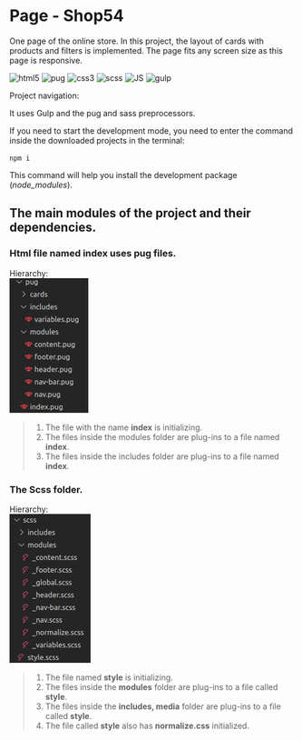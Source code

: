 # Page - Shop54

One page of the online store.
In this project, the layout of cards with products and filters is implemented.
The page fits any screen size as this page is responsive.

![html5](https://img.shields.io/badge/-html5-282a36?style=for-the-badge&logo=html5&logoColor=)
![pug](https://img.shields.io/badge/-Pug-282a36?style=for-the-badge&logo=Pug&logoColor=)
![css3](https://img.shields.io/badge/-css3-282a36?style=for-the-badge&logo=css3&logoColor=blue)
![scss](https://img.shields.io/badge/-scss-282a36?style=for-the-badge&logo=sass&logoColor=)
![JS](https://img.shields.io/badge/-JS-282a36?style=for-the-badge&logo=javascript&logoColor=)
![gulp](https://img.shields.io/badge/-gulp-282a36?style=for-the-badge&logo=gulp&logoColor=)

Project navigation:

It uses Gulp and the pug and sass preprocessors.

If you need to start the development mode, you need to enter the command inside the downloaded projects in the terminal: 
 ```
 npm i 
 ```
This command will help you install the development package (*node_modules*).

## The main modules of the project and their dependencies. 

### Html file named **index** uses pug files.
Hierarchy:
<br>![pug_hierarchy](app/images/readme/01-pug-tree.png)

> 1. The file with the name **index** is initializing.
> 2. The files inside the modules folder are plug-ins  to a file named **index**.
> 3. The files inside the includes folder are plug-ins  to a file named **index**.


### The Scss folder.
Hierarchy:
<br>![scss_hierarchy](app/images/readme/02-scss-tree.png)

> 1. The file named **style** is initializing.
> 2. The files inside the **modules** folder are plug-ins to a file called **style**.
> 3. The files inside the **includes, media** folder are plug-ins to a file called **style**.
> 4. The file called **style** also has **normalize.css** initialized.


